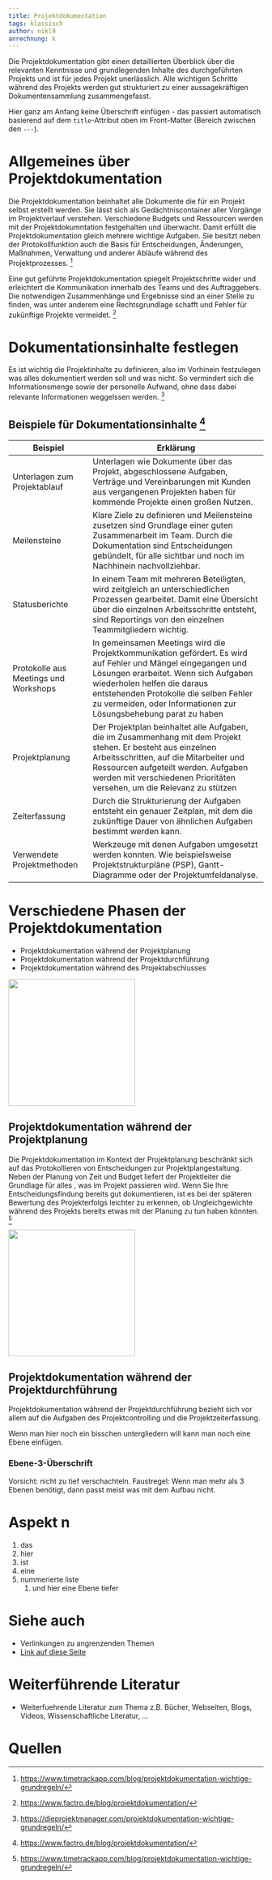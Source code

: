 ```yaml
---
title: Projektdokumentation
tags: klassisch
author: nikl9
anrechnung: k
---
```


Die Projektdokumentation gibt einen detaillierten Überblick über die relevanten Kenntnisse und grundlegenden Inhalte des durchgeführten Projekts und ist für jedes Projekt unerlässlich. Alle wichtigen Schritte während des Projekts werden gut strukturiert zu einer aussagekräftigen Dokumentensammlung zusammengefasst.

Hier ganz am Anfang keine Überschrift einfügen - das passiert automatisch basierend auf dem `title`-Attribut
oben im Front-Matter (Bereich zwischen den `---`).

# Allgemeines über Projektdokumentation

Die Projektdokumentation beinhaltet alle Dokumente die für ein Projekt selbst erstellt werden. Sie lässt sich als Gedächtniscontainer aller Vorgänge im Projektverlauf verstehen. Verschiedene Budgets und Ressourcen werden mit der Projektdokumntation festgehalten und überwacht. Damit erfüllt die Projektdokumentation gleich mehrere wichtige Aufgaben. Sie besitzt neben der Protokollfunktion auch die Basis für Entscheidungen, Änderungen, Maßnahmen, Verwaltung und anderer Abläufe während des Projektprozesses. [^1] 

Eine gut geführte Projektdokumentation spiegelt Projektschritte wider und erleichtert die Kommunikation innerhalb des Teams und des Auftraggebers. Die notwendigen Zusammenhänge und Ergebnisse sind an einer Stelle zu finden, was unter anderem eine Rechtsgrundlage schafft und Fehler für zukünftige Projekte vermeidet. [^2]


# Dokumentationsinhalte festlegen

Es ist wichtig die Projektinhalte zu definieren, also im Vorhinein festzulegen was alles dokumentiert werden soll und was nicht. So vermindert sich die Informationsmenge sowie der personelle Aufwand, ohne dass dabei relevante Informationen weggelssen werden. [^3]

## Beispiele für Dokumentationsinhalte [^4]

| Beispiel         | Erklärung     |
| ------------ | ------------- |
| Unterlagen zum Projektablauf  |   Unterlagen wie Dokumente über das Projekt, abgeschlossene Aufgaben, Verträge und Vereinbarungen mit Kunden aus vergangenen Projekten haben für kommende Projekte einen großen Nutzen.|
| Meilensteine  | Klare Ziele zu definieren und Meilensteine zusetzen sind Grundlage einer guten Zusammenarbeit im Team. Durch die Dokumentation sind Entscheidungen gebündelt, für alle sichtbar und noch im Nachhinein nachvollziehbar.  |
| Statusberichte | In einem Team mit mehreren Beteiligten, wird zeitgleich an unterschiedlichen Prozessen gearbeitet. Damit eine Übersicht über die einzelnen Arbeitsschritte entsteht, sind Reportings von den einzelnen Teammitgliedern wichtig. |
| Protokolle aus Meetings und Workshops | In gemeinsamen Meetings wird die Projektkommunikation gefördert. Es wird auf Fehler und Mängel eingegangen und Lösungen erarbeitet. Wenn sich Aufgaben wiederholen helfen die daraus entstehenden Protokolle die selben Fehler zu vermeiden, oder Informationen zur Lösungsbehebung parat zu haben |
| Projektplanung | Der Projektplan beinhaltet alle Aufgaben, die im Zusammenhang mit dem Projekt stehen. Er besteht aus einzelnen Arbeitsschritten, auf die Mitarbeiter und Ressourcen aufgeteilt werden. Aufgaben werden mit verschiedenen Prioritäten versehen, um die Relevanz zu stützen |
| Zeiterfassung | Durch die Strukturierung der Aufgaben entsteht ein genauer Zeitplan, mit dem die zukünftige Dauer von ähnlichen Aufgaben bestimmt werden kann. |
| Verwendete Projektmethoden | Werkzeuge mit denen Aufgaben umgesetzt werden konnten. Wie beispielsweise Projektstrukturpläne (PSP), Gantt-Diagramme oder der Projektumfeldanalyse. |


# Verschiedene Phasen der Projektdokumentation

* Projektdokumentation während der Projektplanung
* Projektdokumentation während der Projektdurchführung
* Projektdokumentation während des Projektabschlusses

 <img src="https://www.derpade.de/wp-content/uploads/2016/01/Projektdokumentation.jpg" width="250">

## Projektdokumentation während der Projektplanung

Die Projektdokumentation im Kontext der Projektplanung beschränkt sich auf das Protokollieren von Entscheidungen zur Projektplangestaltung. Neben der Planung von Zeit und Budget liefert der Projektleiter die Grundlage für alles , was im Projekt passieren wird. Wenn Sie Ihre Entscheidungsfindung bereits gut dokumentieren, ist es bei der späteren Bewertung des Projekterfolgs leichter zu erkennen, ob Ungleichgewichte während des Projekts bereits etwas mit der Planung zu tun haben könnten. [^5]

<img src="https://www.derpade.de/wp-content/uploads/2016/01/Projektdokumentation.jpg" width="250">


## Projektdokumentation während der Projektdurchführung

Projektdokumentation während der Projektdurchführung bezieht sich vor allem auf die Aufgaben des Projektcontrolling und die Projektzeiterfassung. 

Wenn man hier noch ein bisschen untergliedern will kann man noch eine Ebene einfügen.

### Ebene-3-Überschrift

Vorsicht: nicht zu tief verschachteln. Faustregel: Wenn man mehr als 3 
Ebenen benötigt, dann passt meist was mit dem Aufbau nicht.

# Aspekt n

1. das
2. hier 
4. ist 
4. eine
7. nummerierte liste
   1. und hier eine Ebene tiefer


# Siehe auch

* Verlinkungen zu angrenzenden Themen
* [Link auf diese Seite](Projektdokumentation.md)

# Weiterführende Literatur

* Weiterfuehrende Literatur zum Thema z.B. Bücher, Webseiten, Blogs, Videos, Wissenschaftliche Literatur, ...

# Quellen

[^1]: https://www.timetrackapp.com/blog/projektdokumentation-wichtige-grundregeln/
[^2]: https://www.factro.de/blog/projektdokumentation/
[^3]: https://dieprojektmanager.com/projektdokumentation-wichtige-grundregeln/
[^4]: https://www.factro.de/blog/projektdokumentation/
[^5]: https://www.timetrackapp.com/blog/projektdokumentation-wichtige-grundregeln/

